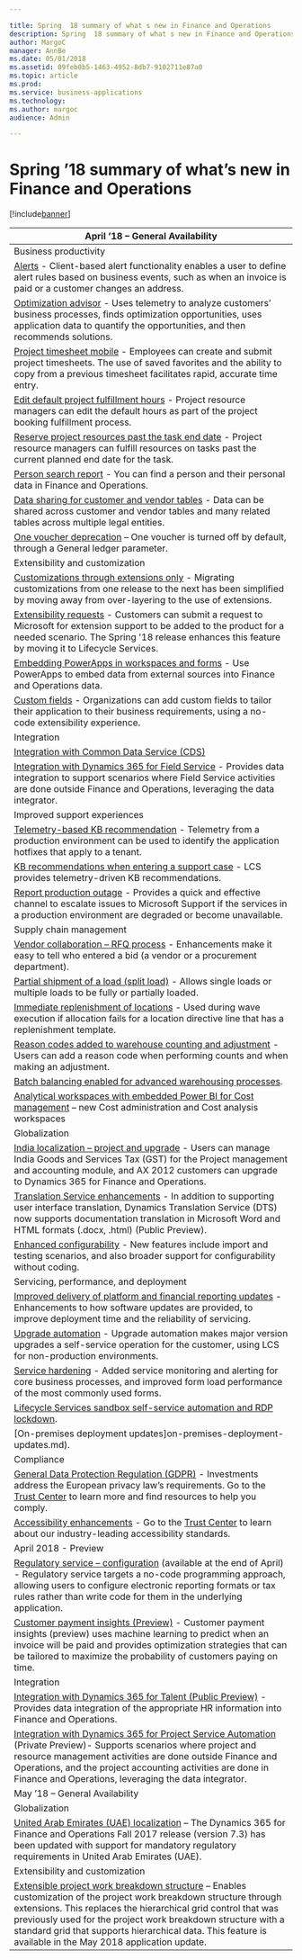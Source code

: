 ```yaml
---

title: Spring  18 summary of what s new in Finance and Operations
description: Spring  18 summary of what s new in Finance and Operations
author: MargoC
manager: AnnBe
ms.date: 05/01/2018
ms.assetid: 09feb0b5-1463-4952-8db7-9102711e87a0
ms.topic: article
ms.prod: 
ms.service: business-applications
ms.technology: 
ms.author: margoc
audience: Admin

---
```

#  Spring ’18 summary of what’s new in Finance and Operations




[!include[banner](../../includes/banner.md)]

| April ’18 – General Availability                                                                                                                                                                                                                                                                                                                                                               |
|------------------------------------------------------------------------------------------------------------------------------------------------------------------------------------------------------------------------------------------------------------------------------------------------------------------------------------------------------------------------------------------------|
| Business productivity                                                                                                                                                                                                                                                                                                                                                                          |
| [Alerts](alerts.md) - Client-based alert functionality enables a user to define alert rules based on business events, such as when an invoice is paid or a customer changes an address.                                                                                                                                                                                                       |
| [Optimization advisor](optimization-advisor.md) - Uses telemetry to analyze customers’ business processes, finds optimization opportunities, uses application data to quantify the opportunities, and then recommends solutions.                                                                                                                                                              |
| [Project timesheet mobile](project-timesheet-mobile.md) - Employees can create and submit project timesheets. The use of saved favorites and the ability to copy from a previous timesheet facilitates rapid, accurate time entry.                                                                                                                                                            |
| [Edit default project fulfillment hours](edit-default-project-fulfillment-hours.md) - Project resource managers can edit the default hours as part of the project booking fulfillment process.                                                                                                                                                                                                                |
| [Reserve project resources past the task end date](reserve-project-resources-past-task-end-date.md) - Project resource managers can fulfill resources on tasks past the current planned end date for the task.                                                                                                                                                                                                   |
| [Person search report](person-search-report.md) - You can find a person and their personal data in Finance and Operations.                                                                                                                                                                                                                                                                    |
| [Data sharing for customer and vendor tables](data-sharing-customer-vendor-tables.md) - Data can be shared across customer and vendor tables and many related tables across multiple legal entities.                                                                                                                                                                                                               |
| [One voucher deprecation](one-voucher-deprecation.md) – One voucher is turned off by default, through a General ledger parameter.                                                                                                                                                                                                                                                               |
| Extensibility and customization                                                                                                                                                                                                                                                                                                                                                                |
| [Customizations through extensions only](one-voucher-deprecation.md) - Migrating customizations from one release to the next has been simplified by moving away from over-layering to the use of extensions.                                                                                                                                                                          |
| [Extensibility requests](extensibility-requests.md) - Customers can submit a request to Microsoft for extension support to be added to the product for a needed scenario. The Spring '18 release enhances this feature by moving it to Lifecycle Services.                                                                                                                                      |
| [Embedding PowerApps in workspaces and forms](embedding-powerapps-workspaces-forms.md) - Use PowerApps to embed data from external sources into Finance and Operations data.                                                                                                                                                                                                                                  |
| [Custom fields](custom-fields.md) - Organizations can add custom fields to tailor their application to their business requirements, using a no-code extensibility experience.                                                                                                                                                                                                                 |
| Integration                                                                                                                                                                                                                                                                                                                                                                                    |
| [Integration with Common Data Service (CDS)](integration-common-data-service-cds.md)                                                                                                                                                                                                                                                                                                                      |
| [Integration with Dynamics 365 for Field Service](integration-common-data-service-cds.md) - Provides data integration to support scenarios where Field Service activities are done outside Finance and Operations, leveraging the data integrator.                                                                                                                                                        |
| Improved support experiences                                                                                                                                                                                                                                                                                                                                                                   |
| [Telemetry-based KB recommendation](lifecycle-services-telemetry-based-kb-recommendation.md) - Telemetry from a production environment can be used to identify the application hotfixes that apply to a tenant.                                                                                                                                                                                                  |
| [KB recommendations when entering a support case](kb-recommendations-entering-support-case.md) - LCS provides telemetry-driven KB recommendations.                                                                                                                                                                                                                                                             |
| [Report production outage](kb-recommendations-entering-support-case.md) - Provides a quick and effective channel to escalate issues to Microsoft Support if the services in a production environment are degraded or become unavailable.                                                                                                                                                                        |
| Supply chain management                                                                                                                                                                                                                                                                                                                                                                        |
| [Vendor collaboration – RFQ process](vendor-collaboration-rfq-process.md) - Enhancements make it easy to tell who entered a bid (a vendor or a procurement department).                                                                                                                                                                                                                                   |
| [Partial shipment of a load (split load)](partial-shipment-load-split-load.md) - Allows single loads or multiple loads to be fully or partially loaded.                                                                                                                                                                                                                                                      |
| [Immediate replenishment of locations](immediate-replenishment-locations.md) - Used during wave execution if allocation fails for a location directive line that has a replenishment template.                                                                                                                                                                                                         |
| [Reason codes added to warehouse counting and adjustment](reason-codes-added-warehouse-counting-adjustment.md) - Users can add a reason code when performing counts and when making an adjustment.                                                                                                                                                                                                                            |
| [Batch balancing enabled for advanced warehousing processes](batch-balancing-enabled-advanced-warehousing-processes.md).                                                                                                                                                                                                                                                                                                       |
| [Analytical workspaces with embedded Power BI for Cost management](one-voucher-deprecation.md) – new Cost administration and Cost analysis workspaces                                                                                                                                                                                                                                        |
| Globalization                                                                                                                                                                                                                                                                                                                                                                                  |
| [India localization – project and upgrade](globalization-india-localization-project-upgrade.md) - Users can manage India Goods and Services Tax (GST) for the Project management and accounting module, and AX 2012 customers can upgrade to Dynamics 365 for Finance and Operations.                                                                                                                                      |
| [Translation Service enhancements](translation-service-enhancements.md) - In addition to supporting user interface translation, Dynamics Translation Service (DTS) now supports documentation translation in Microsoft Word and HTML formats (.docx, .html) (Public Preview).                                                                                                                   |
| [Enhanced configurability](gdpr-compliance.md) - New features include import and testing scenarios, and also broader support for configurability without coding.                                                                                                                                                                                                                       |
| Servicing, performance, and deployment                                                                                                                                                                                                                                                                                                                                                         |
| [Improved delivery of platform and financial reporting updates](customer-payment-insights-preview.md) - Enhancements to how software updates are provided, to improve deployment time and the reliability of servicing.                                                                                                                                                                                      |
| [Upgrade automation](upgrade-automation.md) - Upgrade automation makes major version upgrades a self-service operation for the customer, using LCS for non-production environments.                                                                                                                                                                                                             |
| [Service hardening](service-hardening.md) - Added service monitoring and alerting for core business processes, and improved form load performance of the most commonly used forms.                                                                                                                                                                                                              |
| [Lifecycle Services sandbox self-service automation and RDP lockdown](lifecycle-services-sandbox-self-service-automation-rdp-lockdown.md).                                                                                                                                                                                                                                                                                         |
| [On-premises deployment updates]on-premises-deployment-updates.md).                                                                                                                                                                                                                                                                                                                            |
| Compliance                                                                                                                                                                                                                                                                                                                                                                                     |
| [General Data Protection Regulation (GDPR)](gdpr-compliance.md) - Investments address the European privacy law’s requirements. Go to the [Trust Center](https://www.microsoft.com/en-us/TrustCenter/Privacy/gdpr/default.aspx) to learn more and find resources to help you comply.                                                                                                           |
| [Accessibility enhancements](accessibility.md) - Go to the [Trust Center](https://www.microsoft.com/en-us/trustcenter/compliance/accessibility) to learn about our industry-leading accessibility standards.                                                                                                                                                                                  |
| April 2018 - Preview                                                                                                                                                                                                                                                                                                                                                                           |
| [Regulatory service – configuration](regulatory-service-configuration-public-preview.md) (available at the end of April) - Regulatory service targets a no-code programming approach, allowing users to configure electronic reporting formats or tax rules rather than write code for them in the underlying application.                                                                                |
| [Customer payment insights (Preview)](customer-payment-insights-preview.md) - Customer payment insights (preview) uses machine learning to predict when an invoice will be paid and provides optimization strategies that can be tailored to maximize the probability of customers paying on time.                                                                                                      |
| Integration                                                                                                                                                                                                                                                                                                                                                                                    |
| [Integration with Dynamics 365 for Talent (Public Preview)](integration-common-data-service-cds.md) - Provides data integration of the appropriate HR information into Finance and Operations.                                                                                                                                                                                                          |
| [Integration with Dynamics 365 for Project Service Automation](integration-common-data-service-cds.md) (Private Preview)- Supports scenarios where project and resource management activities are done outside Finance and Operations, and the project accounting activities are done in Finance and Operations, leveraging the data integrator.                                                        |
| May ’18 – General Availability                                                                                                                                                                                                                                                                                                                                                                 |
| Globalization                                                                                                                                                                                                                                                                                                                                                                                  |
| [United Arab Emirates (UAE) localization](globalization-united-arab-emirates-localization-fall-2017-release-version-7-3-update.md) – The Dynamics 365 for Finance and Operations Fall 2017 release (version 7.3) has been updated with support for mandatory regulatory requirements in United Arab Emirates (UAE).                                                                                                                                           |
| Extensibility and customization                                                                                                                                                                                                                                                                                                                                                                |
| [Extensible project work breakdown structure](extensible-project-work-breakdown-structure.md) – Enables customization of the project work breakdown structure through extensions. This replaces the hierarchical grid control that was previously used for the project work breakdown structure with a standard grid that supports hierarchical data. This feature is available in the May 2018 application update. |
